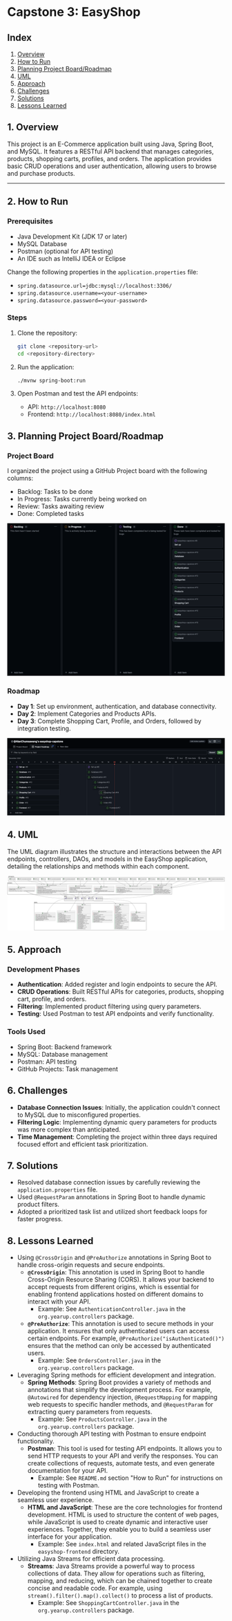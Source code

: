 # Capstone 3: EasyShop

## Index
1. [Overview](#1-overview)
2. [How to Run](#2-how-to-run)
3. [Planning Project Board/Roadmap](#3-planning-project-boardroadmap)
4. [UML](#4-uml)
5. [Approach](#5-approach)
6. [Challenges](#6-challenges)
7. [Solutions](#7-solutions)
8. [Lessons Learned](#8-lessons-learned)

## 1. Overview
This project is an E-Commerce application built using Java, Spring Boot, and MySQL. It features a RESTful API backend
that manages categories, products, shopping carts, profiles, and orders. The application provides basic CRUD operations
and user authentication, allowing users to browse and purchase products.

---

## 2. How to Run

### Prerequisites
- Java Development Kit (JDK 17 or later)
- MySQL Database
- Postman (optional for API testing)
- An IDE such as IntelliJ IDEA or Eclipse

Change the following properties in the `application.properties` file:
- `spring.datasource.url=jdbc:mysql://localhost:3306/`
- `spring.datasource.username=<your-username>`
- `spring.datasource.password=<your-password>`

### Steps
1. Clone the repository:
   ```bash
   git clone <repository-url>
   cd <repository-directory>
   ```

2. Run the application:
   ```bash
   ./mvnw spring-boot:run
   ```

3. Open Postman and test the API endpoints:
    - API: `http://localhost:8080`
    - Frontend: `http://localhost:8080/index.html`

## 3. Planning Project Board/Roadmap

### Project Board
I organized the project using a GitHub Project board with the following columns:
- Backlog: Tasks to be done
- In Progress: Tasks currently being worked on
- Review: Tasks awaiting review
- Done: Completed tasks

![Project Board](./images/project-board.png)

### Roadmap
- **Day 1**: Set up environment, authentication, and database connectivity.
- **Day 2**: Implement Categories and Products APIs.
- **Day 3**: Complete Shopping Cart, Profile, and Orders, followed by integration testing.

![Project Roadmap](./images/project-roadmap.png)

## 4. UML
The UML diagram illustrates the structure and interactions between the API endpoints, controllers, DAOs, and models in
the EasyShop application, detailing the relationships and methods within each component.

![UML Diagram](./images/uml.png)

## 5. Approach

### Development Phases
- **Authentication**: Added register and login endpoints to secure the API.
- **CRUD Operations**: Built RESTful APIs for categories, products, shopping cart, profile, and orders.
- **Filtering**: Implemented product filtering using query parameters.
- **Testing**: Used Postman to test API endpoints and verify functionality.

### Tools Used
- Spring Boot: Backend framework
- MySQL: Database management
- Postman: API testing
- GitHub Projects: Task management

## 6. Challenges
- **Database Connection Issues**: Initially, the application couldn't connect to MySQL due to misconfigured properties.
- **Filtering Logic**: Implementing dynamic query parameters for products was more complex than anticipated.
- **Time Management**: Completing the project within three days required focused effort and efficient task prioritization.

## 7. Solutions
- Resolved database connection issues by carefully reviewing the `application.properties` file.
- Used `@RequestParam` annotations in Spring Boot to handle dynamic product filters.
- Adopted a prioritized task list and utilized short feedback loops for faster progress.

## 8. Lessons Learned
- Using `@CrossOrigin` and `@PreAuthorize` annotations in Spring Boot to handle cross-origin requests and secure endpoints.
    - **`@CrossOrigin`**: This annotation is used in Spring Boot to handle Cross-Origin Resource Sharing (CORS). It allows your backend to accept requests from different origins, which is essential for enabling frontend applications hosted on different domains to interact with your API.
        - Example: See `AuthenticationController.java` in the `org.yearup.controllers` package.
    - **`@PreAuthorize`**: This annotation is used to secure methods in your application. It ensures that only authenticated users can access certain endpoints. For example, `@PreAuthorize("isAuthenticated()")` ensures that the method can only be accessed by authenticated users.
        - Example: See `OrdersController.java` in the `org.yearup.controllers` package.
- Leveraging Spring methods for efficient development and integration.
    - **Spring Methods**: Spring Boot provides a variety of methods and annotations that simplify the development process. For example, `@Autowired` for dependency injection, `@RequestMapping` for mapping web requests to specific handler methods, and `@RequestParam` for extracting query parameters from requests.
        - Example: See `ProductsController.java` in the `org.yearup.controllers` package.
- Conducting thorough API testing with Postman to ensure endpoint functionality.
    - **Postman**: This tool is used for testing API endpoints. It allows you to send HTTP requests to your API and verify the responses. You can create collections of requests, automate tests, and even generate documentation for your API.
        - Example: See `README.md` section "How to Run" for instructions on testing with Postman.
- Developing the frontend using HTML and JavaScript to create a seamless user experience.
    - **HTML and JavaScript**: These are the core technologies for frontend development. HTML is used to structure the content of web pages, while JavaScript is used to create dynamic and interactive user experiences. Together, they enable you to build a seamless user interface for your application.
        - Example: See `index.html` and related JavaScript files in the `easyshop-frontend` directory.
- Utilizing Java Streams for efficient data processing.
    - **Streams**: Java Streams provide a powerful way to process collections of data. They allow for operations such as filtering, mapping, and reducing, which can be chained together to create concise and readable code. For example, using `stream().filter().map().collect()` to process a list of products.
        - Example: See `ShoppingCartController.java` in the `org.yearup.controllers` package.
    
```